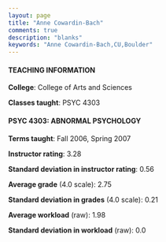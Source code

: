 ```yaml
---
layout: page
title: "Anne Cowardin-Bach" 
comments: true
description: "blanks"
keywords: "Anne Cowardin-Bach,CU,Boulder"
---
```

<head>
<script src="https://ajax.googleapis.com/ajax/libs/jquery/2.1.3/jquery.min.js"></script>
<script src="https://dl.dropboxusercontent.com/s/pc42nxpaw1ea4o9/highcharts.js?dl=0"></script>
<!-- <script src="../assets/js/highcharts.js"></script> -->
<style type="text/css">@font-face {
	font-family: "Bebas Neue";
	src: url(https://www.filehosting.org/file/details/544349/BebasNeue Regular.otf) format("opentype");
	}
	h1.Bebas { 
		font-family: "Bebas Neue", Verdana, Tahoma;
	}
</style>
</head>
	   
#### TEACHING INFORMATION

**College**: College of Arts and Sciences

**Classes taught**: PSYC 4303

#### PSYC 4303: ABNORMAL PSYCHOLOGY

**Terms taught**: Fall 2006, Spring 2007

**Instructor rating**: 3.28

**Standard deviation in instructor rating**: 0.56

**Average grade** (4.0 scale): 2.75

**Standard deviation in grades** (4.0 scale): 0.21

**Average workload** (raw): 1.98

**Standard deviation in workload** (raw): 0.0

